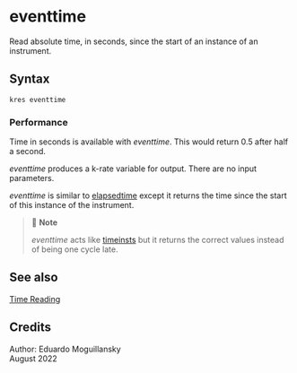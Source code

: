 <!--
id:eventtime
category:Instrument Control:Time Reading
-->
# eventtime
Read absolute time, in seconds, since the start of an instance of an instrument.

## Syntax
``` csound-orc
kres eventtime
```

### Performance

Time in seconds is available with _eventtime_. This would return 0.5 after half a second.

_eventtime_ produces a k-rate variable for output. There are no input parameters.

_eventtime_ is similar to [elapsedtime](../../opcodes/elapsedtime) except it returns the time since the start of this instance of the instrument.

> :memo: **Note**
>
> _eventtime_ acts like [timeinsts](../../opcodes/timeinsts) but it returns the correct values instead of being one cycle late.

## See also

[Time Reading](../../control/timeread)

## Credits

Author: Eduardo Moguillansky<br>
August 2022<br>
